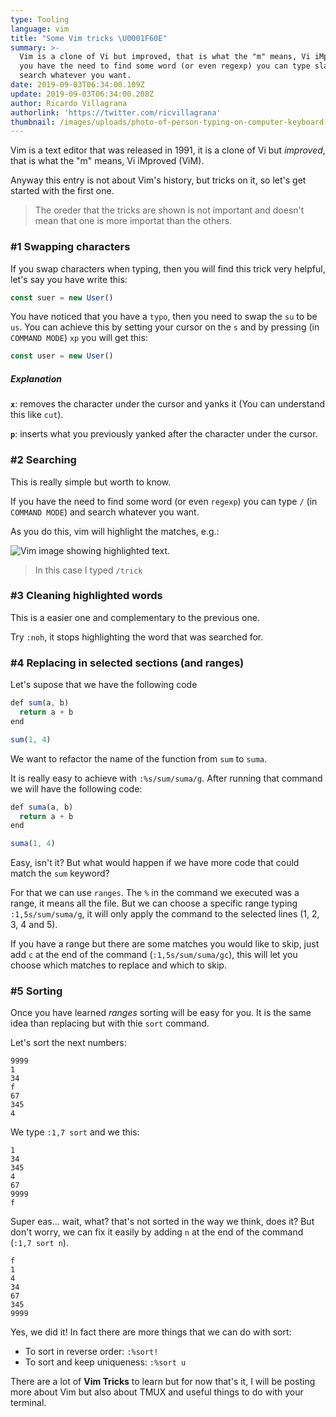 ```yaml
---
type: Tooling
language: vim
title: "Some Vim tricks \U0001F60E"
summary: >-
  Vim is a clone of Vi but improved, that is what the "m" means, Vi iMproved. If
  you have the need to find some word (or even regexp) you can type slash and
  search whatever you want.
date: 2019-09-03T06:34:00.109Z
update: 2019-09-03T06:34:00.208Z
author: Ricardo Villagrana
authorlink: 'https://twitter.com/ricvillagrana'
thumbnail: /images/uploads/photo-of-person-typing-on-computer-keyboard-735911.jpg
---
```

Vim is a text editor that was released in 1991, it is a clone of Vi but *improved*, that is what the "m" means, Vi iMproved (ViM).

Anyway this entry is not about Vim's history, but tricks on it, so let's get started with the first one.

> The oreder that the tricks are shown is not important and doesn't mean that one is more importat than the others.

### \#1 Swapping characters

If you swap characters when typing, then you will find this trick very helpful, let's say you have write this:

```js
const suer = new User()
```

You have noticed that you have a `typo`, then you need to swap the `su` to be `us`. You can achieve this by setting your cursor on the `s` and by pressing (in `COMMAND MODE`) `xp` you will get this:

```js
const user = new User()
```

##### Explanation

**`x`**: removes the character under the cursor and yanks it (You can understand this like `cut`).

**`p`**: inserts what you previously yanked after the character under the cursor.

### \#2 Searching

This is really simple but worth to know.

If you have the need to find some word (or even `regexp`) you can type `/` (in `COMMAND MODE`) and search whatever you want.

As you do this, vim will highlight the matches, e.g.:

![Vim image showing highlighted text.](/images/uploads/image-1.png "Vim image showing highlighted text.")

> In this case I typed `/trick`

### \#3 Cleaning highlighted words

This is a easier one and complementary to the previous one.

Try `:noh`, it stops highlighting the word that was searched for.

### \#4 Replacing in selected sections (and ranges)

Let's supose that we have the following code

```js
def sum(a, b)
  return a + b
end

sum(1, 4)
```

We want to refactor the name of the function from `sum` to `suma`.

It is really easy to achieve with `:%s/sum/suma/g`. After running that command we will have the following code:

```js
def suma(a, b)
  return a + b
end

suma(1, 4)
```

Easy, isn't it? But what would happen if we have more code that could match the `sum` keyword?

For that we can use `ranges`. The `%` in the command we executed was a range, it means all the file. But we can choose a specific range typing `:1,5s/sum/suma/g`, it will only apply the command to the selected lines (1, 2, 3, 4 and 5).

If you have a range but there are some matches you would like to skip, just add `c` at the end of the command (`:1,5s/sum/suma/gc`), this will let you choose which matches to replace and which to skip.

### \#5 Sorting

Once you have learned *ranges* sorting will be easy for you. It is the same idea than replacing but with thie `sort` command.

Let's sort the next numbers:

```plain
9999
1
34
f
67
345
4
```

We type `:1,7 sort` and we this:

```plain
1
34
345
4
67
9999
f
```

Super eas... wait, what? that's not sorted in the way we think, does it? But don't worry, we can fix it easily by adding `n` at the end of the command (`:1,7 sort n`).

```plain
f
1
4
34
67
345
9999
```

Yes, we did it! In fact there are more things that we can do with sort:

* To sort in reverse order: `:%sort!`
* To sort and keep uniqueness: `:%sort u`

There are a lot of **Vim Tricks** to learn but for now that's it, I will be posting more about Vim but also about TMUX and useful things to do with your terminal.